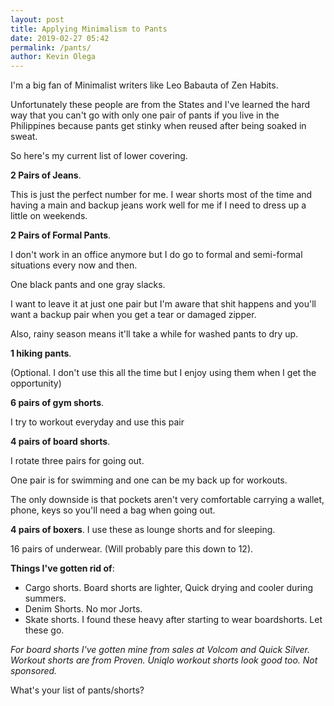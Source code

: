 ```yaml
--- 
layout: post 
title: Applying Minimalism to Pants
date: 2019-02-27 05:42
permalink: /pants/ 
author: Kevin Olega 
--- 
```

I'm a big fan of Minimalist writers like Leo Babauta of Zen Habits. 

Unfortunately these people are from the States and I've learned the hard way that you can't go with only one pair of pants if you live in the Philippines because pants get stinky when reused after being soaked in sweat.

So here's my current list of lower covering.

**2 Pairs of Jeans**.

This is just the perfect number for me. I wear shorts most of the time and having a main and backup jeans work well for me if I need to dress up a little on weekends.

**2 Pairs of Formal Pants**.

I don't work in an office anymore but I do go to formal and semi-formal situations every now and then.

One black pants and one gray slacks. 

I want to leave it at just one pair but I'm aware that shit happens and you'll want a backup pair when you get a tear or damaged zipper. 

Also, rainy season means it'll take a while for washed pants to dry up.

**1 hiking pants**. 

(Optional. I don't use this all the time but I enjoy using them when I get the opportunity)

**6 pairs of gym shorts**. 

I try to workout everyday and use this pair 

**4 pairs of board shorts**. 

I rotate three pairs for going out. 

One pair is for swimming and one can be my back up for workouts. 

The only downside is that pockets aren't very comfortable carrying a wallet, phone, keys so you'll need a bag when going out.

**4 pairs of boxers**. 
I use these as lounge shorts and for sleeping.

16 pairs of underwear. (Will probably pare this down to 12).


**Things I've gotten rid of**:
- Cargo shorts. Board shorts are lighter, Quick drying and cooler during summers.
- Denim Shorts. No mor Jorts.
- Skate shorts. I found these heavy after starting to wear boardshorts. Let these go.

*For board shorts I've gotten mine from sales at Volcom and Quick Silver. Workout shorts are from Proven. Uniqlo workout shorts look good too. Not sponsored.*

What's your list of pants/shorts?